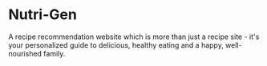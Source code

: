 # Nutri-Gen
A recipe recommendation website which is more than just a recipe site - it's your personalized guide to delicious, healthy eating and a happy, well-nourished family.
